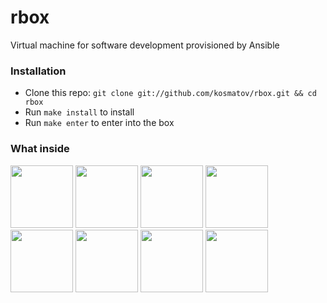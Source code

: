 rbox
====

Virtual machine for software development provisioned by Ansible

### Installation

* Clone this repo: `git clone git://github.com/kosmatov/rbox.git && cd rbox`
* Run `make install` to install
* Run `make enter` to enter into the box

### What inside

<a href="http://git-scm.com" title="Git"><img src="https://github.com/kosmatov/rbox/blob/master/samples/git-logo.png" height="100"></a>
<a href="https://neovim.io" title="Neovim"><img src="https://github.com/kosmatov/rbox/blob/master/samples/neovim-logo.png" height="100"></a>
<a href="https://github.com/mhinz/neovim-remote" title="Neovim-remote"><img src="https://github.com/kosmatov/rbox/blob/master/samples/nvr-logo.png" height="100"></a>
<a href="http://zsh.org" title="ZSH"><img src="https://github.com/kosmatov/rbox/blob/master/samples/zsh-logo.png" height="100"></a>
<a href="http://github.com/robbyrussell/oh-my-zsh" title="Oh-my-zsh"><img src="https://github.com/kosmatov/rbox/blob/master/samples/oh-my-zsh.png" height="100"></a>
<a href="http://ansible.com" title="Ansible"><img src="https://github.com/kosmatov/rbox/blob/master/samples/ansible-logo.png" height="100"></a>
<a href="http://nginx.org" title="Nginx"><img src="https://github.com/kosmatov/rbox/blob/master/samples/nginx-logo.png" height="100"></a>
<a href="http://docker.io" title="Docker"><img src="https://github.com/kosmatov/rbox/blob/master/samples/docker-logo.png" height="100"></a>
